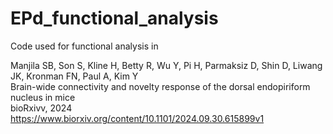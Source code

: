 # EPd_functional_analysis

Code used for functional analysis in <br>

Manjila SB, Son S, Kline H, Betty R, Wu Y, Pi H, Parmaksiz D, Shin D, Liwang JK, Kronman FN, Paul A, Kim Y <br>
Brain-wide connectivity and novelty response of the dorsal endopiriform nucleus in mice <br>
bioRxivv, 2024 <br>
https://www.biorxiv.org/content/10.1101/2024.09.30.615899v1 <br>
